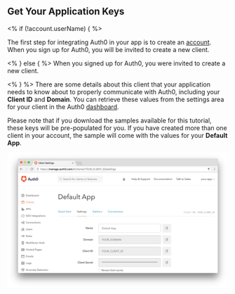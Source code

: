 ## Get Your Application Keys

<% if (!account.userName) { %>

  The first step for integrating Auth0 in your app is to create an [account](${manage_url}/login). When you sign up for Auth0, you will be invited to create a new client.

<% } else { %>
  When you signed up for Auth0, you were invited to create a new client.

<% } %>
  There are some details about this client that your application needs to know about to properly communicate with Auth0, including your **Client ID** and **Domain**. You can retrieve these values from the settings area for your client in the Auth0 [dashboard](${manage_url}/#/).

  Please note that if you download the samples available for this tutorial, these keys will be pre-populated for you. If you have created more than one client in your account, the sample will come with the values for your **Default App**.

  ![App Dashboard](/media/articles/dashboard/client_settings.png)